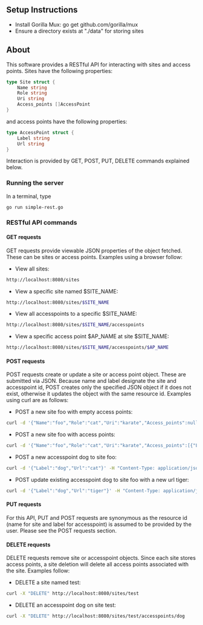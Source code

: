 Setup Instructions
-------------------
* Install Gorilla Mux: go get github.com/gorilla/mux
* Ensure a directory exists at "./data" for storing sites

## About
This software provides a RESTful API for interacting with sites and access points.  Sites have the following properties:

```go
type Site struct {
	Name string
	Role string
	Uri string
	Access_points []AccessPoint
}
```
and access points have the following properties:

```go
type AccessPoint struct {
	Label string
	Url string
}
```

Interaction is provided by GET, POST, PUT, DELETE commands explained below.

### Running the server
In a terminal, type
```bash
go run simple-rest.go
```

### RESTful API commands
#### GET requests
GET requests provide viewable JSON properties of the object fetched.  These can be sites or access points.  Examples using a browser follow:
* View all sites: 
```bash
http://localhost:8080/sites
```
* View a specific site named $SITE_NAME:
```bash
http://localhost:8080/sites/$SITE_NAME
```
* View all accesspoints to a specific $SITE_NAME:
```bash
http://localhost:8080/sites/$SITE_NAME/accesspoints
```
* View a specific access point $AP_NAME at site $SITE_NAME:
```bash
http://localhost:8080/sites/$SITE_NAME/accesspoints/$AP_NAME
```
#### POST requests
POST requests create or update a site or access point object.  These are submitted via JSON.  Because name and label designate the site and accesspoint id, POST creates only the specified JSON object if it does not exist, otherwise it updates the object with the same resource id.  Examples using curl are as follows:
* POST a new site foo with empty access points:
```bash
curl -d '{"Name":"foo","Role":"cat","Uri":"karate","Access_points":null}' -H "Content-Type: application/json" http://localhost:8080/sites
```
* POST a new site foo with access points:
```bash
curl -d '{"Name":"foo","Role":"cat","Uri":"karate","Access_points":[{"Label":"foo","Url":"bar"},{"Label":"baz","Url":"beep"}]}' -H "Content-Type: application/json" http://localhost:8080/sites
```
* POST a new accesspoint dog to site foo:
```bash
curl -d '{"Label":"dog","Url":"cat"}' -H "Content-Type: application/json" http://localhost:8080/sites/foo/accesspoints
```
* POST update existing accesspoint dog to site foo with a new url tiger:
```bash
curl -d '{"Label":"dog","Url":"tiger"}' -H "Content-Type: application/json" http://localhost:8080/sites/foo/accesspoints
```
#### PUT requests
For this API, PUT and POST requests are synonymous as the resource id (name for site and label for accesspoint) is assumed to be provided by the user.  Please see the POST requests section.
#### DELETE requests
DELETE requests remove site or accesspoint objects.  Since each site stores access points, a site deletion will delete all access points associated with the site.  Examples follow:
* DELETE a site named test:
```bash
curl -X "DELETE" http://localhost:8080/sites/test
```
* DELETE an accesspoint dog on site test:
```bash
curl -X "DELETE" http://localhost:8080/sites/test/accesspoints/dog
```